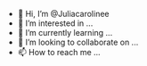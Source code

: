 - 👋 Hi, I’m @Juliacarolinee
- 👀 I’m interested in ...
- 🌱 I’m currently learning ...
- 💞️ I’m looking to collaborate on ...
- 📫 How to reach me ...

<!---
Juliacarolinee/Juliacarolinee is a ✨ special ✨ repository because its `README.md` (this file) appears on your GitHub profile.
You can click the Preview link to take a look at your changes.
--->

